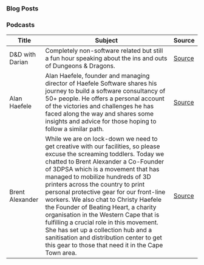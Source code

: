 ### Blog Posts

### Podcasts

| Title | Subject | Source |
|-------|---------|--------|
|D&D with Darian|Completely non-software related but still a fun hour speaking about the ins and outs of Dungeons & Dragons. |[Source](https://open.spotify.com/episode/2yWOGvfCNFfMqHZu1emHmv?si=MfVArCnRTrqXE3eAVjZHCg)|
|Alan Haefele|Alan Haefele, founder and managing director of Haefele Software shares his journey to build a software consultancy of 50+ people. He offers a personal account of the victories and challenges he has faced along the way and shares some insights and advice for those hoping to follow a similar path.|[Source](https://open.spotify.com/episode/2mPhEAzR0PxXXpJMfNblKs?si=OebASX0lSHaJMqPqwQ0PCA)|
|Brent Alexander|While we are on lock-down we need to get creative with our facilities, so please excuse the screaming toddlers. Today we chatted to Brent Alexander a Co-Founder of 3DPSA which is a movement that has managed to mobilize hundreds of 3D printers across the country to print personal protective gear for our front-line workers. We also chat to Christy Haefele the Founder of Beating Heart, a charity organisation in the Western Cape that is fulfilling a crucial role in this movement. She has set up a collection hub and a sanitisation and distribution center to get this gear to those that need it in the Cape Town area.|[Source](https://open.spotify.com/episode/1xWsOxAKNiabONlmgVfLsL)|
